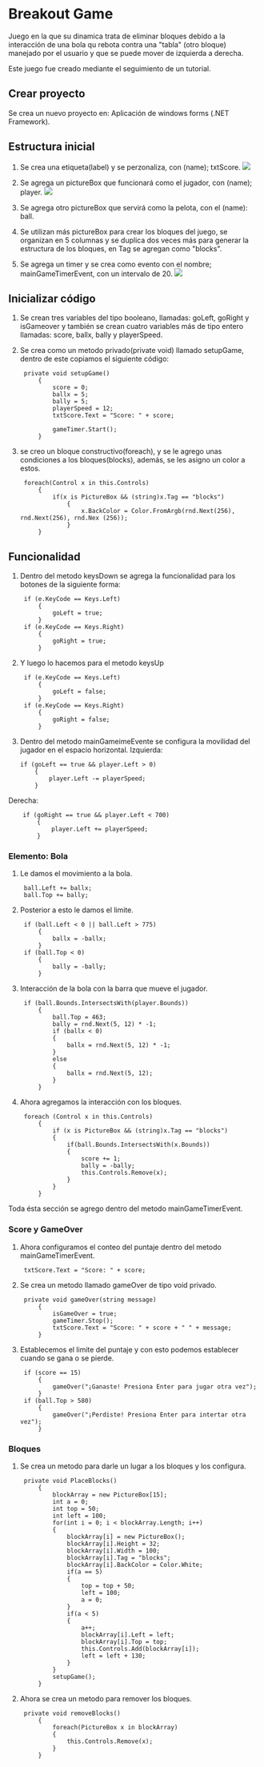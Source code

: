 
# Breakout Game

Juego en la que su dinamica trata de eliminar bloques debido a la interacción de una bola qu rebota contra una "tabla" (otro bloque) manejado por el usuario y que se puede mover de izquierda a derecha.

Este juego fue creado mediante el seguimiento de un tutorial.

## Crear proyecto

Se crea un nuevo proyecto en: Aplicación de windows forms (.NET Framework).

## Estructura inicial

1. Se crea una etiqueta(label) y se perzonaliza, con (name); txtScore.
 ![](https://raw.githubusercontent.com/Camila-Hinestroza/Herramientas-de-Programacion-3/main/PazYSalvo/Readmee/captura%201.png)

2. Se agrega un pictureBox que funcionará como el jugador, con (name); player.
 ![](https://raw.githubusercontent.com/Camila-Hinestroza/Herramientas-de-Programacion-3/main/PazYSalvo/Readmee/captura%201.png)

3. Se agrega otro pictureBox que servirá como la pelota, con el (name): ball.

4. Se utilizan más pictureBox para crear los bloques del juego, se organizan en 5 columnas y se duplica dos veces más para generar la estructura de los bloques, en Tag se agregan como "blocks".

5. Se agrega un timer y se crea como evento con el nombre; mainGameTimerEvent, con un intervalo de 20.
 ![](https://raw.githubusercontent.com/Camila-Hinestroza/Herramientas-de-Programacion-3/main/PazYSalvo/Readmee/captura%201.png)
## Inicializar código

1. Se crean tres variables del tipo booleano, llamadas: goLeft, goRight y isGameover y también se crean cuatro variables más de tipo entero llamadas: score, ballx, bally y playerSpeed.

2. Se crea como un metodo privado(private void) llamado setupGame, dentro de este copiamos el siguiente código:

        private void setupGame()
            {
                score = 0;
                ballx = 5;
                bally = 5;
                playerSpeed = 12;
                txtScore.Text = "Score: " + score;

                gameTimer.Start();
            }

3. se creo un bloque constructivo(foreach), y se le agrego unas condiciones a los bloques(blocks), además, se les asigno un color a estos.

        foreach(Control x in this.Controls)
            {
                if(x is PictureBox && (string)x.Tag == "blocks")
                    {
                        x.BackColor = Color.FromArgb(rnd.Next(256), rnd.Next(256), rnd.Nex (256));
                    }
            }


## Funcionalidad

1. Dentro del metodo keysDown se agrega la funcionalidad para los botones de la siguiente forma:

        if (e.KeyCode == Keys.Left)
            {
                goLeft = true;
            }
        if (e.KeyCode == Keys.Right)
            {
                goRight = true;
            }

2. Y luego lo hacemos para el metodo keysUp

        if (e.KeyCode == Keys.Left)
            {
                goLeft = false;
            }
        if (e.KeyCode == Keys.Right)
            {
                goRight = false;
            }


3.  Dentro del metodo mainGameimeEvente se configura la movilidad del jugador en el espacio horizontal.
Izquierda:
    
        if (goLeft == true && player.Left > 0)
            {
                player.Left -= playerSpeed;
            }

Derecha:

        if (goRight == true && player.Left < 700)
            {
                player.Left += playerSpeed;
            }

### Elemento: Bola

1. Le damos el movimiento a la bola.

        ball.Left += ballx;
        ball.Top += bally;

2. Posterior a esto le damos el limite.

        if (ball.Left < 0 || ball.Left > 775)
            {
                ballx = -ballx;
            }
        if (ball.Top < 0)
            {
                bally = -bally;
            }

3. Interacción de la bola con la barra que mueve el jugador.

        if (ball.Bounds.IntersectsWith(player.Bounds))
            {
                ball.Top = 463;
                bally = rnd.Next(5, 12) * -1;
                if (ballx < 0)
                {
                    ballx = rnd.Next(5, 12) * -1;
                }
                else
                {
                    ballx = rnd.Next(5, 12);
                }
            }

4. Ahora agregamos la interacción con los bloques.

        foreach (Control x in this.Controls)
            {
                if (x is PictureBox && (string)x.Tag == "blocks")
                {
                    if(ball.Bounds.IntersectsWith(x.Bounds))
                    {
                        score += 1;
                        bally = -bally;
                        this.Controls.Remove(x);
                    }
                }
            }

Toda ésta sección se agrego dentro del metodo mainGameTimerEvent.

### Score y GameOver

1. Ahora configuramos el conteo del puntaje dentro del metodo mainGameTimerEvent.

        txtScore.Text = "Score: " + score;

2. Se crea un metodo llamado gameOver de tipo void privado.

        private void gameOver(string message)
            {
                isGameOver = true;
                gameTimer.Stop();
                txtScore.Text = "Score: " + score + " " + message;
            }

3. Establecemos el limite del puntaje y con esto podemos establecer cuando se gana o se pierde.

        if (score == 15)
            {
                gameOver("¡Ganaste! Presiona Enter para jugar otra vez");
            }
        if (ball.Top > 580)
            {
                gameOver("¡Perdiste! Presiona Enter para intertar otra vez");
            }

### Bloques 

1. Se crea un metodo para darle un lugar a los bloques y los configura.

        private void PlaceBlocks()
            {
                blockArray = new PictureBox[15];
                int a = 0;
                int top = 50;
                int left = 100;
                for(int i = 0; i < blockArray.Length; i++)
                {
                    blockArray[i] = new PictureBox();
                    blockArray[i].Height = 32;
                    blockArray[i].Width = 100;
                    blockArray[i].Tag = "blocks";
                    blockArray[i].BackColor = Color.White;
                    if(a == 5)
                    {
                        top = top + 50;
                        left = 100;
                        a = 0;
                    }
                    if(a < 5)
                    {
                        a++;
                        blockArray[i].Left = left;
                        blockArray[i].Top = top;
                        this.Controls.Add(blockArray[i]);
                        left = left + 130;
                    }
                }
                setupGame();
            }


2. Ahora se crea un metodo para remover los bloques.

        private void removeBlocks()
            {
                foreach(PictureBox x in blockArray)
                {
                    this.Controls.Remove(x);
                }
            }










